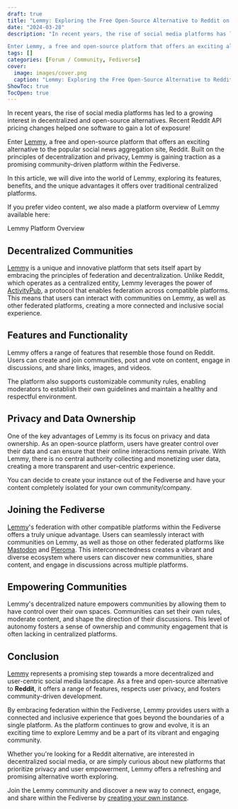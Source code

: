 ```yaml
---
draft: true
title: "Lemmy: Exploring the Free Open-Source Alternative to Reddit on the Fediverse"
date: "2024-03-28"
description: "In recent years, the rise of social media platforms has led to a growing interest in decentralized and open-source alternatives. Recent Reddit API pricing changes helped one software to gain a lot of exposure!

Enter Lemmy, a free and open-source platform that offers an exciting alternative to the popular social"
tags: []
categories: [Forum / Community, Fediverse]
cover:
  image: images/cover.png
  caption: "Lemmy: Exploring the Free Open-Source Alternative to Reddit on the Fediverse"
ShowToc: true
TocOpen: true
---
```



In recent years, the rise of social media platforms has led to a growing interest in decentralized and open\-source alternatives. Recent Reddit API pricing changes helped one software to gain a lot of exposure!

Enter [Lemmy](https://octabyte.io/open-source/lemmy?ref=blog.octabyte.io), a free and open\-source platform that offers an exciting alternative to the popular social news aggregation site, Reddit. Built on the principles of decentralization and privacy, Lemmy is gaining traction as a promising community\-driven platform within the Fediverse. 

In this article, we will dive into the world of Lemmy, exploring its features, benefits, and the unique advantages it offers over traditional centralized platforms.

If you prefer video content, we also made a platform overview of Lemmy available here:



Lemmy Platform Overview



## Decentralized Communities

[Lemmy](https://octabyte.io/open-source/lemmy?ref=blog.octabyte.io) is a unique and innovative platform that sets itself apart by embracing the principles of federation and decentralization. Unlike Reddit, which operates as a centralized entity, Lemmy leverages the power of [ActivityPub](https://www.w3.org/TR/activitypub/?ref=blog.octabyte.io), a protocol that enables federation across compatible platforms. This means that users can interact with communities on Lemmy, as well as other federated platforms, creating a more connected and inclusive social experience.

## Features and Functionality

Lemmy offers a range of features that resemble those found on Reddit. Users can create and join communities, post and vote on content, engage in discussions, and share links, images, and videos.

 The platform also supports customizable community rules, enabling moderators to establish their own guidelines and maintain a healthy and respectful environment.

## Privacy and Data Ownership

 One of the key advantages of Lemmy is its focus on privacy and data ownership. As an open\-source platform, users have greater control over their data and can ensure that their online interactions remain private. With Lemmy, there is no central authority collecting and monetizing user data, creating a more transparent and user\-centric experience.

You can decide to create your instance out of the Fediverse and have your content completely isolated for your own community/company.

## 

## Joining the Fediverse

[Lemmy](https://octabyte.io/open-source/lemmy?ref=blog.octabyte.io)'s federation with other compatible platforms within the Fediverse offers a truly unique advantage. Users can seamlessly interact with communities on Lemmy, as well as those on other federated platforms like [Mastodon](https://octabyte.io/open-source/mastodon?ref=blog.octabyte.io) and [Pleroma](https://pleroma.social/?ref=blog.octabyte.io). This interconnectedness creates a vibrant and diverse ecosystem where users can discover new communities, share content, and engage in discussions across multiple platforms.

## Empowering Communities

Lemmy's decentralized nature empowers communities by allowing them to have control over their own spaces. Communities can set their own rules, moderate content, and shape the direction of their discussions. This level of autonomy fosters a sense of ownership and community engagement that is often lacking in centralized platforms.

## Conclusion

 [Lemmy](https://octabyte.io/open-source/lemmy?ref=blog.octabyte.io) represents a promising step towards a more decentralized and user\-centric social media landscape. As a free and open\-source alternative to **Reddit**, it offers a range of features, respects user privacy, and fosters community\-driven development. 

By embracing federation within the Fediverse, Lemmy provides users with a connected and inclusive experience that goes beyond the boundaries of a single platform. As the platform continues to grow and evolve, it is an exciting time to explore Lemmy and be a part of its vibrant and engaging community.

Whether you're looking for a Reddit alternative, are interested in decentralized social media, or are simply curious about new platforms that prioritize privacy and user empowerment, Lemmy offers a refreshing and promising alternative worth exploring. 

Join the Lemmy community and discover a new way to connect, engage, and share within the Fediverse by [creating your own instance](https://octabyte.io/open-source/lemmy?ref=blog.octabyte.io).



